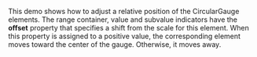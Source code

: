 This demo shows how to&nbsp;adjust a&nbsp;relative position of&nbsp;the CircularGauge elements. The range container, value and subvalue indicators have the **offset** property that specifies a&nbsp;shift from the scale for this element. When this property is&nbsp;assigned to&nbsp;a&nbsp;positive value, the corresponding element moves toward the center of&nbsp;the gauge. Otherwise, it&nbsp;moves away.
<!--split-->
